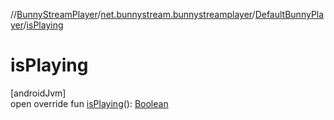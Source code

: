 //[BunnyStreamPlayer](../../../index.md)/[net.bunnystream.bunnystreamplayer](../index.md)/[DefaultBunnyPlayer](index.md)/[isPlaying](is-playing.md)

# isPlaying

[androidJvm]\
open override fun [isPlaying](is-playing.md)(): [Boolean](https://kotlinlang.org/api/latest/jvm/stdlib/kotlin-stdlib/kotlin/-boolean/index.html)
